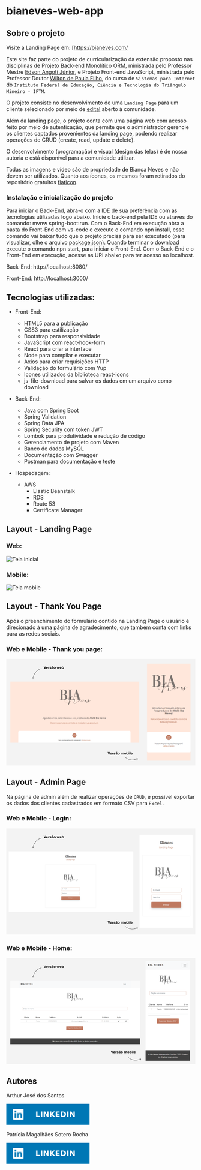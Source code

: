 # bianeves-web-app

## Sobre o projeto

Visite a Landing Page em: [https://bianeves.com/

Este site faz parte do projeto de curricularização da extensão proposto nas disciplinas de  Projeto Back-end Monolítico ORM, ministrada pelo Professor Mestre [Edson Angoti Júnior](http://lattes.cnpq.br/1681708090757083), e Projeto Front-end JavaScript, ministrada pelo Professor Doutor [Wilton de Paula Filho](http://lattes.cnpq.br/8519943668038093), do curso de `Sistemas para Internet` do `Instituto Federal de Educação, Ciência e Tecnologia do Triângulo Mineiro - IFTM`.

O projeto consiste no desenvolvimento de uma `Landing Page` para um cliente selecionado por meio de [edital](https://iftm.edu.br/uberlandiacentro/apoio-projetos-extensao/edital.php?id=Vcny__gNwITMSCRJ7212HqN) aberto à comunidade.

Além da landing page, o projeto conta com uma página web com acesso feito por meio de autenticação, que permite que o administrador gerencie os clientes captados provenientes da landing page, podendo realizar operações de CRUD (create, read, update e delete).

O desenvolvimento (programação) e visual (design das telas) é de nossa autoria e está disponível para a comunidade utilizar.

Todas as imagens e vídeo são de propriedade de Bianca Neves e não devem ser utilizados. Quanto aos ícones, os mesmos foram retirados do repositório gratuitos [flaticon](https://www.flaticon.com/br/).

### Instalação e inicialização do projeto

Para iniciar o Back-End, abra-o com a IDE de sua preferência com as tecnologias utilizadas logo abaixo. Inicie o back-end pela IDE ou atraves do comando: mvnw spring-boot:run. Com o Back-End em execução abra a pasta do Front-End com vs-code e execute o comando npn install, esse comando vai baixar tudo que o projeto precisa para ser executado (para visualizar, olhe o arquivo [package.json](https://github.com/arthurjs92/web-app-bianeves/blob/main/frontend/package.json)). Quando terminar o download execute o comando npn start, para iniciar o Front-End. Com o Back-End e o Front-End em execução, acesse as URI abaixo para ter acesso ao localhost.

Back-End: http://localhost:8080/

Front-End: http://localhost:3000/

## Tecnologias utilizadas:

- Front-End:
    * HTML5 para a publicação
    * CSS3 para estilização
    * Bootstrap para responsividade
    * JavaScript com react-hook-form
    * React para criar a interface
    * Node para compilar e executar
    * Axios para criar requisições HTTP
    * Validação do formulário com Yup
    * Icones utilizados da biblioteca react-icons
    * js-file-download para salvar os dados em um arquivo como download

- Back-End:
    * Java com Spring Boot
    * Spring Validation
    * Spring Data JPA
    * Spring Security com token JWT
    * Lombok para produtividade e redução de código
    * Gerenciamento de projeto com Maven
    * Banco de dados MySQL
    * Documentação com Swagger
    * Postman para documentação e teste

- Hospedagem:
    * AWS
        * Elastic Beanstalk
        * RDS
        * Route 53
        * Certificate Manager

## Layout - Landing Page

### Web:
![Tela inicial](repo-assets/lp-web.gif)

### Mobile:
![Tela mobile](repo-assets/lp-mobile.gif)

## Layout - Thank You Page

Após o preenchimento do formulário contido na Landing Page o usuário é direcionado à uma página de agradecimento, que também conta com links para as redes sociais.

### Web e Mobile - Thank you page:

![Tela inicial](repo-assets/thankyou-page.png)


## Layout - Admin Page

Na página de admin além de realizar operações de `CRUD`, é possível exportar os dados dos clientes cadastrados em formato CSV para `Excel`.
### Web e Mobile - Login:
![Tela login](repo-assets/admin-login.png)

### Web e Mobile - Home:
![Telas home](repo-assets/admin-home.png)


## Autores

Arthur José dos Santos

[![Linkedin](repo-assets/linkedin.svg)](https://www.linkedin.com/in/arthurjs92/)

Patrícia Magalhães Sotero Rocha

[![Linkedin](repo-assets/linkedin.svg)](https://www.linkedin.com/in/patr%C3%ADcia-sotero-71a803170/)
